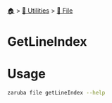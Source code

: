 <!--startTocHeader-->
[🏠](../../README.md) > [🔧 Utilities](../README.md) > [📁 File](README.md)
# GetLineIndex
<!--endTocHeader-->

# Usage

<!--startCode-->
```bash
zaruba file getLineIndex --help
```
<!--endCode-->

<!--startTocSubtopic-->
<!--endTocSubtopic-->